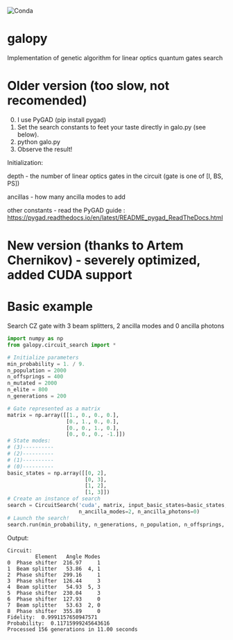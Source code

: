 ![Conda](https://github.com/sysoevss/galopy/actions/workflows/python-package-conda.yml/badge.svg)

# galopy
Implementation of genetic algorithm for linear optics quantum gates search

# Older version (too slow, not recomended)

0. I use PyGAD (pip install pygad)
1. Set the search constants to feet your taste directly in galo.py (see below).
2. python galo.py
3. Observe the result!

Initialization:

depth - the number of linear optics gates in the circuit (gate is one of [I, BS, PS]) 

ancillas - how many ancilla modes to add

other constants - read the PyGAD guide : https://pygad.readthedocs.io/en/latest/README_pygad_ReadTheDocs.html

# New version (thanks to Artem Chernikov) - severely optimized, added CUDA support

# Basic example
Search CZ gate with 3 beam splitters, 2 ancilla modes and 0 ancilla photons
```python
import numpy as np
from galopy.circuit_search import *

# Initialize parameters
min_probability = 1. / 9.
n_population = 2000
n_offsprings = 400
n_mutated = 2000
n_elite = 800
n_generations = 200

# Gate represented as a matrix
matrix = np.array([[1., 0., 0., 0.],
                   [0., 1., 0., 0.],
                   [0., 0., 1., 0.],
                   [0., 0., 0., -1.]])
# State modes:
# (3)----------
# (2)----------
# (1)----------
# (0)----------
basic_states = np.array([[0, 2],
                         [0, 3],
                         [1, 2],
                         [1, 3]])
# Create an instance of search
search = CircuitSearch('cuda', matrix, input_basic_states=basic_states, depth=3,
                       n_ancilla_modes=2, n_ancilla_photons=0)
# Launch the search!
search.run(min_probability, n_generations, n_population, n_offsprings, n_mutated, n_elite)
```
Output:
```
Circuit:
         Element   Angle Modes
0  Phase shifter  216.97     1
1  Beam splitter   53.86  4, 1
2  Phase shifter  299.16     1
3  Phase shifter  126.44     3
4  Beam splitter   54.93  5, 3
5  Phase shifter  230.04     3
6  Phase shifter  127.93     0
7  Beam splitter   53.63  2, 0
8  Phase shifter  355.89     0
Fidelity:  0.9991157650947571
Probability:  0.11715999245643616
Processed 156 generations in 11.00 seconds
```



